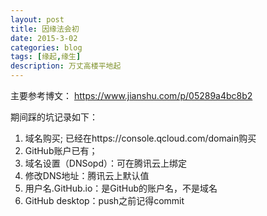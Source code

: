 ```yaml
---
layout: post
title: 因缘法会初
date: 2015-3-02
categories: blog
tags: [缘起,缘生]
description: 万丈高楼平地起
---
```


主要参考博文：
https://www.jianshu.com/p/05289a4bc8b2

期间踩的坑记录如下：
1. 域名购买; 已经在https://console.qcloud.com/domain购买
2. GitHub账户已有；
3. 域名设置（DNSopd）：可在腾讯云上绑定
4. 修改DNS地址：腾讯云上默认值
5. 用户名.GitHub.io：是GitHub的账户名，不是域名
6. GitHub desktop：push之前记得commit